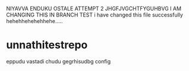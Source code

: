 NIYAVVA ENDUKU OSTALE
ATTEMPT 2 JHGFJVGCHTFYGUHBVG
I AM CHANGING THIS IN BRANCH TEST 
i have changed this file successfully hehehhehehehhehe.....
# unnathitestrepo
eppudu vastadi chudu
gegrhisudbg config 
